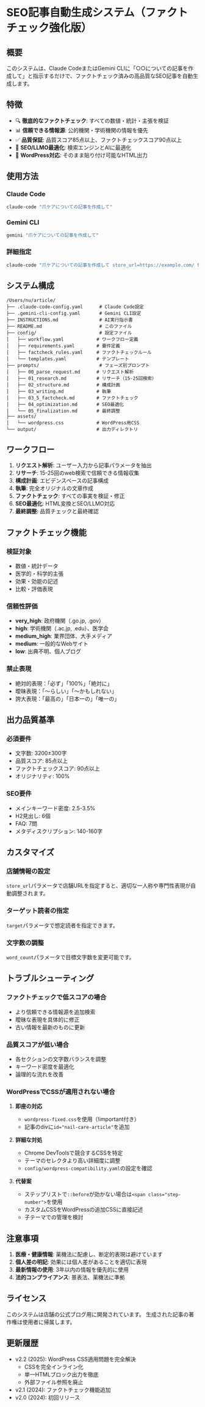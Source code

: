 # SEO記事自動生成システム（ファクトチェック強化版）

## 概要
このシステムは、Claude CodeまたはGemini CLIに「○○についての記事を作成して」と指示するだけで、ファクトチェック済みの高品質なSEO記事を自動生成します。

## 特徴
- 🔍 **徹底的なファクトチェック**: すべての数値・統計・主張を検証
- 📊 **信頼できる情報源**: 公的機関・学術機関の情報を優先
- ✅ **品質保証**: 品質スコア85点以上、ファクトチェックスコア90点以上
- 🎯 **SEO/LLMO最適化**: 検索エンジンとAIに最適化
- 📱 **WordPress対応**: そのまま貼り付け可能なHTML出力

## 使用方法

### Claude Code
```bash
claude-code "爪ケアについての記事を作成して"
```

### Gemini CLI
```bash
gemini "爪ケアについての記事を作成して"
```

### 詳細指定
```bash
claude-code "爪ケアについての記事を作成して store_url=https://example.com/ target=セルフケア志向の女性"
```

## システム構成

```
/Users/nu/article/
├── .claude-code-config.yaml      # Claude Code設定
├── .gemini-cli-config.yaml       # Gemini CLI設定
├── INSTRUCTIONS.md               # AI実行指示書
├── README.md                     # このファイル
├── config/                       # 設定ファイル
│   ├── workflow.yaml            # ワークフロー定義
│   ├── requirements.yaml        # 要件定義
│   ├── factcheck_rules.yaml     # ファクトチェックルール
│   └── templates.yaml           # テンプレート
├── prompts/                      # フェーズ別プロンプト
│   ├── 00_parse_request.md      # リクエスト解析
│   ├── 01_research.md           # リサーチ（15-25回検索）
│   ├── 02_structure.md          # 構成計画
│   ├── 03_writing.md            # 執筆
│   ├── 03_5_factcheck.md        # ファクトチェック
│   ├── 04_optimization.md       # SEO最適化
│   └── 05_finalization.md       # 最終調整
├── assets/                       
│   └── wordpress.css            # WordPress用CSS
└── output/                      # 出力ディレクトリ
```

## ワークフロー

1. **リクエスト解析**: ユーザー入力から記事パラメータを抽出
2. **リサーチ**: 15-25回のweb検索で信頼できる情報収集
3. **構成計画**: エビデンスベースの記事構成
4. **執筆**: 完全オリジナルの文章作成
5. **ファクトチェック**: すべての事実を検証・修正
6. **SEO最適化**: HTML変換とSEO/LLMO対応
7. **最終調整**: 品質チェックと最終確認

## ファクトチェック機能

### 検証対象
- 数値・統計データ
- 医学的・科学的主張
- 効果・効能の記述
- 比較・評価表現

### 信頼性評価
- **very_high**: 政府機関（.go.jp, .gov）
- **high**: 学術機関（.ac.jp, .edu）、医学会
- **medium_high**: 業界団体、大手メディア
- **medium**: 一般的なWebサイト
- **low**: 出典不明、個人ブログ

### 禁止表現
- 絶対的表現：「必ず」「100%」「絶対に」
- 曖昧表現：「〜らしい」「〜かもしれない」
- 誇大表現：「最高の」「日本一の」「唯一の」

## 出力品質基準

### 必須要件
- 文字数: 3200±300字
- 品質スコア: 85点以上
- ファクトチェックスコア: 90点以上
- オリジナリティ: 100%

### SEO要件
- メインキーワード密度: 2.5-3.5%
- H2見出し: 6個
- FAQ: 7問
- メタディスクリプション: 140-160字

## カスタマイズ

### 店舗情報の設定
`store_url`パラメータで店舗URLを指定すると、適切な一人称や専門性表現が自動調整されます。

### ターゲット読者の指定
`target`パラメータで想定読者を指定できます。

### 文字数の調整
`word_count`パラメータで目標文字数を変更可能です。

## トラブルシューティング

### ファクトチェックで低スコアの場合
- より信頼できる情報源を追加検索
- 曖昧な表現を具体的に修正
- 古い情報を最新のものに更新

### 品質スコアが低い場合
- 各セクションの文字数バランスを調整
- キーワード密度を最適化
- 論理的な流れを改善

### WordPressでCSSが適用されない場合
1. **即座の対応**
   - `wordpress-fixed.css`を使用（!important付き）
   - 記事のdivに`id="nail-care-article"`を追加

2. **詳細な対処**
   - Chrome DevToolsで競合するCSSを特定
   - テーマのセレクタより高い詳細度に調整
   - `config/wordpress-compatibility.yaml`の設定を確認

3. **代替案**
   - ステップリストで`::before`が効かない場合は`<span class="step-number">`を使用
   - カスタムCSSをWordPressの追加CSSに直接記述
   - 子テーマでの管理を検討

## 注意事項

1. **医療・健康情報**: 薬機法に配慮し、断定的表現は避けています
2. **個人差の明記**: 効果には個人差があることを適切に表現
3. **最新情報の使用**: 3年以内の情報を優先的に使用
4. **法的コンプライアンス**: 景表法、薬機法に準拠

## ライセンス

このシステムは店舗の公式ブログ用に開発されています。
生成された記事の著作権は使用者に帰属します。

## 更新履歴

- v2.2 (2025): WordPress CSS適用問題を完全解決
  - CSSを完全インライン化
  - 単一HTMLブロック出力を徹底
  - 外部ファイル参照を廃止
- v2.1 (2024): ファクトチェック機能追加
- v2.0 (2024): 初回リリース